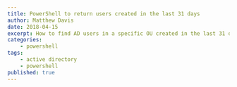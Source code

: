```yaml
---
title: PowerShell to return users created in the last 31 days
author: Matthew Davis
date: 2018-04-15
excerpt: How to find AD users in a specific OU created in the last 31 days
categories: 
    - powershell
tags:
    - active directory
    - powershell
published: true
---
```

